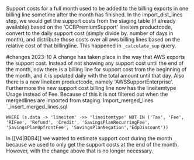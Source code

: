 Support costs for a full month used to be added to the billing exports in one billing line sometime after the month has finished. In the import_dist_lines step, we would get the support costs from the staging table (if already available) based on the 'OCBPremiumSupport' lineitem productcode, convert to the daily support cost (simply divide by. number of days in month), and distribute those costs over all aws billing lines based on the relative cost of that billingline. This happened in `_calculate_sup` query.

#changes 2023-10 A change has taken place in the way that AWS exports the support cost. Instead of not showing any support cost until the end of the month, now there is a billing line for support cost from the beginning of the month, and it is updated daily with the total amount until that day. Also there is a new lineitem productcode, namely 'AWSSupportEnterprise'. Furthermore the new support cost billing line now has the lineitemtype Usage instead of Fee. Because of this it is not filtered out when the mergedlines are imported from staging. Import_merged_lines `_insert_merged_lines.sql

```
WHERE (s.data -> 'lineitem' ->> 'lineitemtype' NOT IN ('Tax', 'Fee', 'RIFee', 'Refund', 'Credit', 'SavingsPlanRecurringFee', 'SavingsPlanUpfrontFee', 'SavingsPlanNegation','EdpDiscount'))
```


In [[V4|BDB4]] we wanted to estimate support cost during the month because we used to only get the support costs at the end of the month. However, with the change above that is no longer necessary.